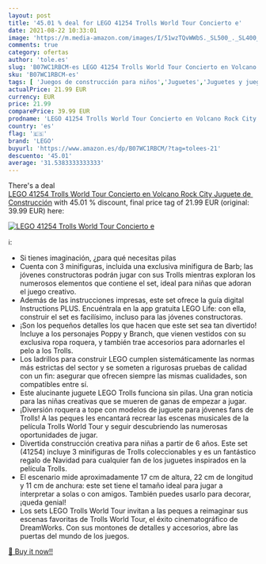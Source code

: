 ```yaml
---
layout: post
title: '45.01 % deal for LEGO 41254 Trolls World Tour Concierto e'
date: 2021-08-22 10:33:01
image: 'https://m.media-amazon.com/images/I/51wzTQvWWbS._SL500_._SL400_.jpg'
comments: true
category: ofertas
author: 'tole.es'
slug: 'B07WC1RBCM-es LEGO 41254 Trolls World Tour Concierto en Volcano Rock...'
sku: 'B07WC1RBCM-es'
tags: [ 'Juegos de construcción para niños','Juguetes','Juguetes y juegos','lego', ]
actualPrice: 21.99 EUR
currency: EUR
price: 21.99
comparePrice: 39.99 EUR
prodname: 'LEGO 41254 Trolls World Tour Concierto en Volcano Rock City Juguete de Construcción'
country: 'es'
flag: '🇪🇸'
brand: 'LEGO'
buyurl: 'https://www.amazon.es/dp/B07WC1RBCM/?tag=tolees-21'
descuento: '45.01'
average: '31.5383333333333'
---
```


There's a deal [LEGO 41254 Trolls World Tour Concierto en Volcano Rock City Juguete de Construcción](https://www.amazon.es/dp/B07WC1RBCM/?tag=tolees-21)  with  45.01 % discount, final price tag of  21.99 EUR (original: 39.99 EUR) here:

[![LEGO 41254 Trolls World Tour Concierto e](https://m.media-amazon.com/images/I/51wzTQvWWbS._SL500_._SL400_.jpg)](https://www.amazon.es/dp/B07WC1RBCM/?tag=tolees-21)

ℹ️:

- Si tienes imaginación, ¿para qué necesitas pilas
- Cuenta con 3 minifiguras, incluida una exclusiva minifigura de Barb; las jóvenes constructoras podrán jugar con sus Trolls mientras exploran los numerosos elementos que contiene el set, ideal para niñas que adoran el juego creativo.
- Además de las instrucciones impresas, este set ofrece la guía digital Instructions PLUS. Encuéntrala en la app gratuita LEGO Life: con ella, construir el set es facilísimo, incluso para las jóvenes constructoras.
- ¡Son los pequeños detalles los que hacen que este set sea tan divertido! Incluye a los personajes Poppy y Branch, que vienen vestidos con su exclusiva ropa roquera, y también trae accesorios para adornarles el pelo a los Trolls.
- Los ladrillos para construir LEGO cumplen sistemáticamente las normas más estrictas del sector y se someten a rigurosas pruebas de calidad con un fin: asegurar que ofrecen siempre las mismas cualidades, son compatibles entre sí.
- Este alucinante juguete LEGO Trolls funciona sin pilas. Una gran noticia para las niñas creativas que se mueren de ganas de empezar a jugar.
- ¡Diversión roquera a tope con modelos de juguete para jóvenes fans de Trolls! A las peques les encantará recrear las escenas musicales de la película Trolls World Tour y seguir descubriendo las numerosas oportunidades de jugar.
- Divertida construcción creativa para niñas a partir de 6 años. Este set (41254) incluye 3 minifiguras de Trolls coleccionables y es un fantástico regalo de Navidad para cualquier fan de los juguetes inspirados en la película Trolls.
- El escenario mide aproximadamente 17 cm de altura, 22 cm de longitud y 11 cm de anchura: este set tiene el tamaño ideal para jugar a interpretar a solas o con amigos. También puedes usarlo para decorar, ¡queda genial!
- Los sets LEGO Trolls World Tour invitan a las peques a reimaginar sus escenas favoritas de Trolls World Tour, el éxito cinematográfico de DreamWorks. Con sus montones de detalles y accesorios, abre las puertas del mundo de los juegos.

[🛒 Buy it now!!](https://www.amazon.es/dp/B07WC1RBCM/?tag=tolees-21)
